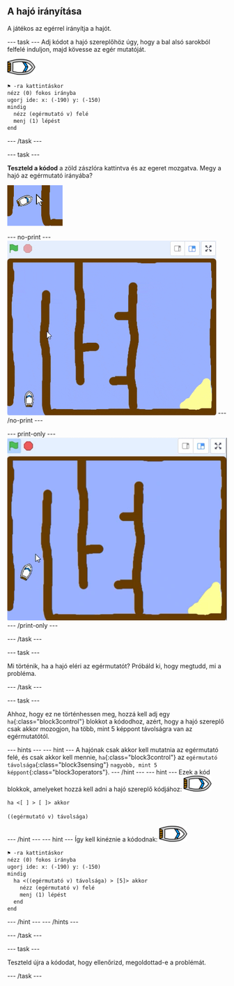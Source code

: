 ## A hajó irányítása

A játékos az egérrel irányítja a hajót.

\--- task \--- Adj kódot a hajó szereplőhöz úgy, hogy a bal alsó sarokból felfelé induljon, majd kövesse az egér mutatóját.

![hajó szereplő](images/boat_resize.png)

```blocks3
⚑ -ra kattintáskor
nézz (0) fokos irányba
ugorj ide: x: (-190) y: (-150)
mindig 
  nézz (egérmutató v) felé
  menj (1) lépést
end
```

\--- /task \---

\--- task \---

**Teszteld a kódod** a zöld zászlóra kattintva és az egeret mozgatva. Megy a hajó az egérmutató irányába?

![képernyőkép](images/boat-mouse.png)

\--- no-print \--- ![screenshot](images/boat-pointer-test-anim.gif) \--- /no-print \---

\--- print-only \--- ![screenshot](images/boat-pointer-test-anim.png) \--- /print-only \---

\--- /task \---

\--- task \---

Mi történik, ha a hajó eléri az egérmutatót? Próbáld ki, hogy megtudd, mi a probléma.

\--- /task \---

\--- task \---

Ahhoz, hogy ez ne történhessen meg, hozzá kell adj egy `ha`{:class="block3control"} blokkot a kódodhoz, azért, hogy a hajó szereplő csak akkor mozogjon, ha több, mint 5 képpont távolságra van az egérmutatótól.

\--- hints \--- \--- hint \--- A hajónak csak akkor kell mutatnia az egérmutató felé, és csak akkor kell mennie, `ha`{:class="block3control"} az `egérmutató távolsága`{:class="block3sensing"} `nagyobb, mint 5 képpont`{:class="block3operators"}. \--- /hint \--- \--- hint \--- Ezek a kód blokkok, amelyeket hozzá kell adni a hajó szereplő kódjához: ![hajó szereplő](images/boat_resize.png)

```blocks3
ha <[ ] > [ ]> akkor

((egérmutató v) távolsága)
```

\--- /hint \--- \--- hint \--- Így kell kinéznie a kódodnak: ![hajó szereplő](images/boat_resize.png)

```blocks3
⚑ -ra kattintáskor
nézz (0) fokos irányba
ugorj ide: x: (-190) y: (-150)
mindig 
  ha <((egérmutató v) távolsága) > [5]> akkor 
    nézz (egérmutató v) felé
    menj (1) lépést
  end
end
```

\--- /hint \--- \--- /hints \---

\--- /task \---

\--- task \---

Teszteld újra a kódodat, hogy ellenőrizd, megoldottad-e a problémát.

\--- /task \---